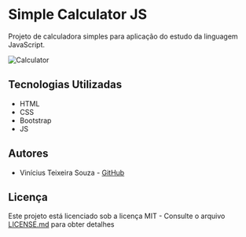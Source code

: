 # Simple Calculator JS
Projeto de calculadora simples para aplicação do estudo da linguagem JavaScript.

![Calculator](https://user-images.githubusercontent.com/8833589/80412264-fe8e3200-88a3-11ea-8bb3-2c687203142c.png)

## Tecnologias Utilizadas
* HTML
* CSS
* Bootstrap
* JS

## Autores
* Vinícius Teixeira Souza - [GitHub](https://github.com/vttsouza)

## Licença
Este projeto está licenciado sob a licença MIT - Consulte o arquivo [LICENSE.md](https://github.com/vttsouza/SimpleCalculatorJS/blob/master/LICENSE) para obter detalhes

